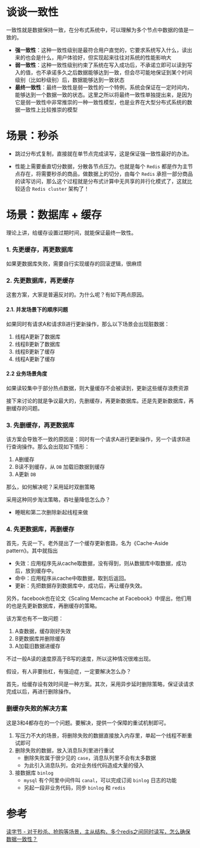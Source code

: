 # 谈谈一致性

一致性就是数据保持一致，在分布式系统中，可以理解为多个节点中数据的值是一致的。

- **强一致性**：这种一致性级别是最符合用户直觉的，它要求系统写入什么，读出来的也会是什么，用户体验好，但实现起来往往对系统的性能影响大
- **弱一致性**：这种一致性级别约束了系统在写入成功后，不承诺立即可以读到写入的值，也不承诺多久之后数据能够达到一致，但会尽可能地保证到某个时间级别（比如秒级别）后，数据能够达到一致状态
- **最终一致性**：最终一致性是弱一致性的一个特例，系统会保证在一定时间内，能够达到一个数据一致的状态。这里之所以将最终一致性单独提出来，是因为它是弱一致性中非常推崇的一种一致性模型，也是业界在大型分布式系统的数据一致性上比较推崇的模型





# 场景：秒杀

- 跳过分布式复制，直接就在单节点完成读写，这是保证强一致性最好的办法。

- 性能上需要垂直切分数据，分散各节点压力。也就是每个 `Redis` 都是作为主节点存在，将需要秒杀的商品，做数据上的切分，由每个 `Redis` 承担一部分商品的读写访问，那么这个过程就是分布式计算中无共享的并行化模式了，这就比较适合 `Redis cluster` 架构了！





# 场景：数据库 + 缓存

理论上讲，给缓存设置过期时间，就能保证最终一致性。



### 1. 先更缓存，再更数据库

如果更数据库失败，需要自行实现缓存的回滚逻辑，很麻烦



### 2. 先更数据库，再更缓存

这套方案，大家是普遍反对的。为什么呢？有如下两点原因。

#### 2.1. 并发场景下的顺序问题
如果同时有请求A和请求B进行更新操作，那么以下场景会出现脏数据：
1. 线程A更新了数据库
2. 线程B更新了数据库
3. 线程B更新了缓存
4. 线程A更新了缓存

#### 2.2 业务场景角度
如果读较集中于部分热点数据，则大量缓存不会被读到，更新这些缓存浪费资源





接下来讨论的就是争议最大的，先删缓存，再更新数据库。还是先更新数据库，再删缓存的问题。



### 3. 先删缓存，再更数据库

该方案会导致不一致的原因是：同时有一个请求A进行更新操作，另一个请求B进行查询操作。那么会出现如下情形：
1. A删缓存
2. B读不到缓存，从 `DB` 加载旧数据到缓存
3. A更新 `DB`

那么，如何解决呢？采用延时双删策略

采用这种同步淘汰策略，吞吐量降低怎么办？
- 睡眠和第二次删除新起线程来做



### 4. 先更数据库，再删缓存

首先，先说一下。老外提出了一个缓存更新套路，名为《Cache-Aside pattern》。其中就指出 
- 失效：应用程序先从cache取数据，没有得到，则从数据库中取数据，成功后，放到缓存中。
- 命中：应用程序从cache中取数据，取到后返回。
- 更新：先把数据存到数据库中，成功后，再让缓存失效。

另外，facebook也在论文《Scaling Memcache at Facebook》中提出，他们用的也是先更新数据库，再删缓存的策略。

该方案也有不一致问题：
1. A查数据，缓存刚好失效
2. B更数据库并删除缓存
3. A加载旧数据进缓存

不过一般A读的速度原高于B写的速度，所以这种情况很难出现。

假设，有人非要抬杠，有强迫症，一定要解决怎么办？ 

首先，给缓存设有效时间是一种方案。其次，采用异步延时删除策略，保证读请求完成以后，再进行删除操作。



### 删缓存失败的解决方案

这是3和4都存在的一个问题。要解决，提供一个保障的重试机制即可。

1. 写压力不大的场景，将删除失败的数据直接放入内存里，单起一个线程不断重试即可
2. 删除失败的数据，放入消息队列里进行重试
    - 删除失败属于很少见的 `case`，消息队列里不会有太多数据
    - 为此引入消息队列，会对业务线代码造成大量的侵入
3. 接数据库 `binlog`
    -  `mysql` 有个阿里中间件叫 `canal`，可以完成订阅 `binlog` 日志的功能
    - 另起一段非业务代码，同步 `binlog` 和 `redis`



# 参考
[读字节 - 对于秒杀、抢购等场景，主从结构，多个redis之间同时读写，怎么确保数据一致性？](https://www.zhihu.com/question/461074637)